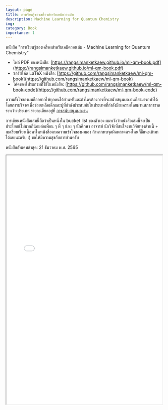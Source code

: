 ```yaml
---
layout: page
title: การเรียนรู้ของเครื่องสำหรับเคมีควอนตัม
description: Machine Learning for Quantum Chemistry
img: 
category: Book
importance: 1
---
```


หนังสือ "การเรียนรู้ของเครื่องสำหรับเคมีควอนตัม - Machine Learning for Quantum Chemistry"

- ไฟล์ PDF ของหนังสือ: [https://rangsimanketkaew.github.io/ml-qm-book.pdf](https://rangsimanketkaew.github.io/ml-qm-book.pdf)
- ซอร์สโค้ด LaTeX หนังสือ: [https://github.com/rangsimanketkaew/ml-qm-book](https://github.com/rangsimanketkaew/ml-qm-book)
- โค้ดของโปรแกรมที่ใช้ในหนังสือ: [https://github.com/rangsimanketkaew/ml-qm-book-code](https://github.com/rangsimanketkaew/ml-qm-book-code)

ความตั้งใจของผมคืออยากให้ทุกคนได้อ่านฟรีและถ้าใครต้องการที่จะสนับสนุนผลงานก็สามารถทำได้โดยการบริจาคเพื่อช่วยเหลือเด็กและผู้ที่กำลังประสบภัยในประเทศที่กำลังมีสงครามโดยผ่านสภากาชาดระหว่างประเทศ รายละเอียดอยู่ที่ [การสนับสนุนผลงาน](https://github.com/rangsimanketkaew/ml-qm-book#%E0%B8%AA%E0%B8%99%E0%B8%B1%E0%B8%9A%E0%B8%AA%E0%B8%99%E0%B8%B8%E0%B8%99%E0%B8%9C%E0%B8%A5%E0%B8%87%E0%B8%B2%E0%B8%99)

การเขียนหนังสือเล่มนี้ถือว่าเป็นหนึ่งใน bucket list ของตัวเอง ผมหวังว่าหนังสือเล่มนี้จะเป็นประโยชน์ไม่มากก็น้อยต่อเพื่อน ๆ พี่ ๆ น้อง ๆ นักศึกษา อาจารย์ นักวิจัยที่สนใจงานวิจัยทางด้านนี้ + ผมเรียบเรียงเนื้อหาในหนังสือตามความเข้าใจของผมเอง ถ้าหากพบจุดผิดพลาดตรงไหนก็ชี้แนะเข้ามาได้เลยนะครับ :) ขอให้มีความสุขกับการอ่านครับ

หนังสืออัพเดทล่าสุด: 21 ธันวาคม พ.ศ. 2565

<iframe width="100%" height="800" src="/assets/book/ml-qm-book.pdf">
